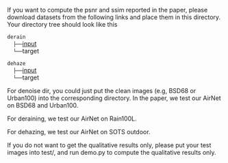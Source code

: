 If you want to compute the psnr and ssim reported in the paper, please download datasets from the following links and place them in this directory. Your directory tree should look like this

`derain` <br/>
  `├──`[input](https://www.icst.pku.edu.cn/struct/Projects/joint_rain_removal.html)  <br/>
  `└──`target <br/>

`dehaze` <br/>
  `├──`[input](https://sites.google.com/view/reside-dehaze-datasets/reside-v0)  <br/>
  `└──`target <br/>

For denoise dir, you could just put the clean images (e.g, BSD68 or Urban100) into the corresponding directory. In the paper, we test our AirNet on BSD68 and Urban100.

For deraining, we test our AirNet on Rain100L. 

For dehazing, we test our AirNet on SOTS outdoor. 

If you do not want to get the qualitative results only, please put your test images into test/, and run demo.py to compute the qualitative results only.
